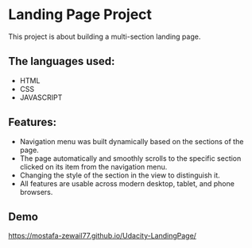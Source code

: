 # Landing Page Project

This project is about building a multi-section landing page.

## The languages used:

- HTML
- CSS
- JAVASCRIPT

## Features:

- Navigation menu was built dynamically based on the sections of the page.
- The page automatically and smoothly scrolls to the specific section clicked on its item from the navigation menu.
- Changing the style of the section in the view to distinguish it.
- All features are usable across modern desktop, tablet, and phone browsers.

## Demo

https://mostafa-zewail77.github.io/Udacity-LandingPage/
